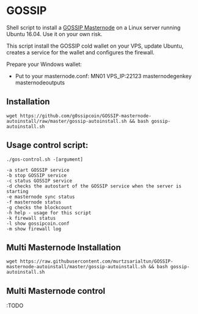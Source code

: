 # GOSSIP
Shell script to install a [GOSSIP Masternode](https://gossipcoin.net/) on a Linux server running Ubuntu 16.04. Use it on your own risk.

This script install the GOSSIP cold wallet on your VPS, update Ubuntu, creates a service for the wallet and configures the firewall.

Prepare your Windows wallet:

- Put to your masternode.conf: MN01 VPS_IP:22123 masternodegenkey masternodeoutputs

## Installation
```
wget https://github.com/g0ssipcoin/GOSSIP-masternode-autoinstall/raw/master/gossip-autoinstall.sh && bash gossip-autoinstall.sh
```
## Usage control script:

```
./gos-control.sh -[argument]

-a start GOSSIP service
-b stop GOSSIP service
-c status GOSSIP service
-d checks the autostart of the GOSSIP service when the server is starting
-e masternode sync status
-f masternode status
-g checks the blockcount
-h help - usage for this script
-k firewall status
-l show gossipcoin.conf
-m show firewall log
```

## Multi Masternode Installation
```
wget https://raw.githubusercontent.com/murtzsarialtun/GOSSIP-masternode-autoinstall/master/gossip-autoinstall.sh && bash gossip-autoinstall.sh
```
## Multi Masternode control

:TODO

